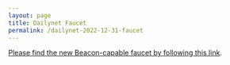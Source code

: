 ```yaml
---
layout: page
title: Dailynet Faucet
permalink: /dailynet-2022-12-31-faucet
---
```


[Please find the new Beacon-capable faucet by following this link](https://faucet.dailynet-2022-12-31.teztnets.xyz).
